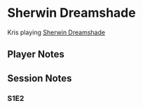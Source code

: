 # Sherwin Dreamshade

Kris playing [Sherwin Dreamshade](https://www.dndbeyond.com/characters/95704439)

## Player Notes

## Session Notes

### S1E2
